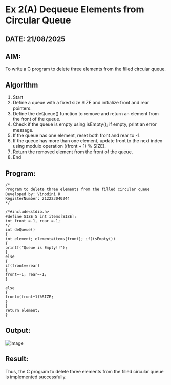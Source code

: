 # Ex 2(A) Dequeue Elements from Circular Queue
## DATE: 21/08/2025
## AIM:
To write a C program to delete three elements from the filled circular queue.

## Algorithm
1.	Start
2.	Define a queue with a fixed size SIZE and initialize front and rear pointers.
3.	Define the deQueue() function to remove and return an element from the front of the queue.
4.	Check if the queue is empty using isEmpty(); if empty, print an error message.
5.	If the queue has one element, reset both front and rear to -1.
6.	If the queue has more than one element, update front to the next index using modulo operation ((front + 1) % SIZE).
7.	Return the removed element from the front of the queue.
8.	End
   

## Program:
```
/*
Program to delete three elements from the filled circular queue
Developed by: Vinodini R
RegisterNumber: 212223040244
*/

/*#include<stdio.h>
#define SIZE 5 int items[SIZE];
int front =-1, rear =-1;
*/
int deQueue()
{
int element; element=items[front]; if(isEmpty())
{
printf("Queue is Empty!!");
}
else
{
if(front==rear)
{
front=-1; rear=-1;
}
 
else
{
front=(front+1)%SIZE;
}
}
return element;
}

```

## Output:

![image](https://github.com/user-attachments/assets/45dab3a2-8ceb-4567-bda3-f529cf4b23ca)


## Result:
Thus, the C program to delete three elements from the filled circular queue is implemented successfully.
